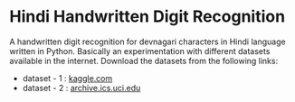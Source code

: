 # Hindi Handwritten Digit Recognition

A handwritten digit recognition for devnagari characters in Hindi language written in Python. Basically an experimentation with different datasets available in the internet. Download the datasets from the following links:
- dataset - 1 : [kaggle.com](https://www.kaggle.com/ashokpant/devanagari-character-dataset)
- dataset - 2 : [archive.ics.uci.edu](http://archive.ics.uci.edu/ml/machine-learning-databases/00389/)